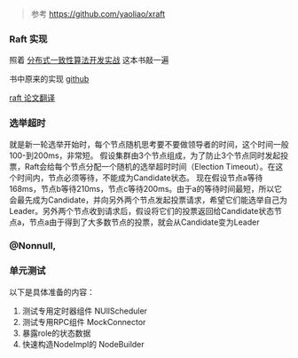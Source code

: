 >参考 https://github.com/yaoliao/xraft

### Raft 实现

照着 [分布式一致性算法开发实战](https://book.douban.com/subject/35051108/) 这本书敲一遍

书中原来的实现 [github](https://github.com/xnnyygn/xraft)

[raft 论文翻译](https://github.com/maemual/raft-zh_cn)


### 选举超时
就是新一轮选举开始时，每个节点随机思考要不要做领导者的时间，这个时间一般100-到200ms，非常短。
假设集群由3个节点组成，为了防止3个节点同时发起投票，Raft会给每个节点分配一个随机的选举超时时间（Election Timeout）。在这个时间内，节点必须等待，不能成为Candidate状态。
现在假设节点a等待168ms，节点b等待210ms，节点c等待200ms。由于a的等待时间最短，所以它会最先成为Candidate，并向另外两个节点发起投票请求，希望它们能选举自己为Leader。另外两个节点收到请求后，假设将它们的投票返回给Candidate状态节点a，节点a由于得到了大多数节点的投票，就会从Candidate变为Leader


### @Nonnull,


### 单元测试
以下是具体准备的内容：
1. 测试专用定时器组件 NUllScheduler
2. 测试专用RPC组件 MockConnector
3. 暴露role的状态数据
4. 快速构造NodeImpl的 NodeBuilder